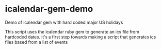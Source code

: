 icalendar-gem-demo
==================

Demo of icalendar gem with hard coded major US holidays

This script uses the icalendar ruby gem to generate an ics file from hardcoded dates. it's a first step towards making a script that generates ics files based from a list of events 

